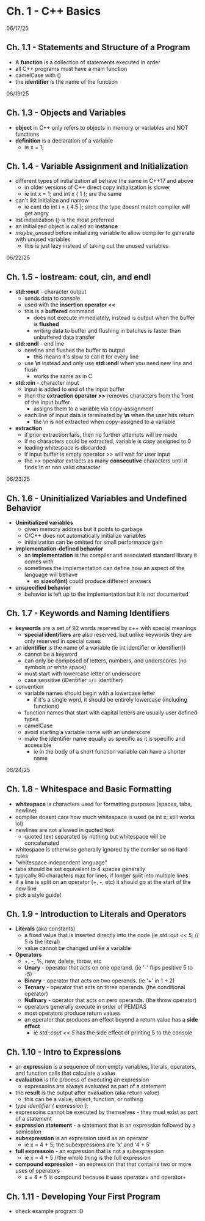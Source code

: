 # Ch. 1 - C++ Basics

06/17/25
## Ch. 1.1 - Statements and Structure of a Program
- A **function** is a collection of statements executed in order
- all C++ programs must have a main function
- camelCase with ()
- the **identifier** is the name of the function


06/19/25
## Ch. 1.3 - Objects and Variables
- **object** in C++ only refers to objects in memory or variables and NOT functions
- **definition** is a declaration of a variable
  - ie x = 1;


## Ch. 1.4 - Variable Assignment and Initialization
- different types of initialization all behave the same in C++17 and above
  - in older versions of C++ direct copy initialization is slower
  - ie int x = 1; and int x { 1 }; are the same
- can't list initialize and narrow
  - ie cant do int i = { 4.5 }; since the type doesnt match compiler will get angry
- list initialization {} is the most preferred
- an initialized object is called an **instance**
- *maybe_unused* before initializing variable to allow compiler to generate with unused variables
  - this is just lazy instead of taking out the unused variables


06/22/25
## Ch. 1.5 - iostream: cout, cin, and endl
- **std::cout** - character output
  - sends data to console
  - used with the **insertion operator <<**
  - this is a **buffered** command
    - does not execute immediately, instead is output when the buffer is **flushed**
    - writing data to buffer and flushing in batches is faster than unbuffered data transfer
- **std::endl** - end line
  - newline and flushes the buffer to output
    - this means it's slow to call it for every line
  - use **\n** instead and only use **std::endl** when you need new line and flush
    - works the same as in C
- **std::cin** - character input
  - input is added to end of the input buffer
  - then the **extraction operator >>** removes characters from the front of the input buffer
    - assigns them to a variable via copy-assignment
  - each line of input data is terminated by **\n** when the user hits return
    - the \n is not extracted when copy-assigned to a variable
- **extraction**
  - if prior extraction fails, then no further attempts will be made
  - if no characters could be extracted, variable is copy assigned to 0
  - leading whitespace is discarded
  - if input buffer is empty operator >> will wait for user input
  - the >> operator extracts as many **consecutive** characters until it finds \n or non valid character


06/23/25
## Ch. 1.6 - Uninitialized Variables and Undefined Behavior
- **Uninitialized variables**
  - given memory address but it points to garbage
  - C/C++ does not automatically initialize variables
  - initialization can be omitted for small performance gain
- **implementation-defined behavior**
  - an **implementation** is the compiler and associated standard library it comes with
  - sometimes the implementation can define how an aspect of the language will behave
    - ex **sizeof(int)** could produce different answers
- **unspecified behavior**
  - behavior is left up to the implementation but it is not documented


## Ch. 1.7 - Keywords and Naming Identifiers
- **keywords** are a set of 92 words reserved by c++ with special meanings
  - **special identifiers** are also reserved, but unlike keywords they are only reserved in special cases
- an **identifier** is the name of a variable (ie int identifier or identifier())
  - cannot be a keyword
  - can only be composed of letters, numbers, and underscores (no symbols or white space)
  - must start with lowercase letter or underscore
  - case sensitive (iDentifier =/= identifier)
- convention
  - variable names should begin with a lowercase letter
    - if it's a single word, it should be entirely lowercase (including functions)
  - function names that start with capital letters are usually user defined types
  - camelCase
  - avoid starting a variable name with an underscore
  - make the identifier name equally as specific as it is specific and accessible
    - ie in the body of a short function variable can have a shorter name


06/24/25
## Ch. 1.8 - Whitespace and Basic Formatting
- **whitespace** is characters used for formatting purposes (spaces, tabs, newline)
- compiler doesnt care how much whitespace is used (ie int     x; still works lol)
- newlines are not allowed in quoted text
  - quoted text separated by nothing but whitespace will be concatenated
- whitespace is otherwise generally ignored by the comiler so no hard rules
- "whitespace independent language"
- tabs should be set equivalent to 4 spaces generally
- typically 80 characters max for lines; if longer split into multiple lines
- if a line is split on an operator (+, -, etc) it should go at the start of the new line
- pick a style guide!


## Ch. 1.9 - Introduction to Literals and Operators
- **Literals** (aka constants)
  - a fixed value that is inserted directly into the code (ie *std::out << 5;* // 5 is the literal)
  - value cannot be changed unlike a variable
- **Operators**
  - +, -, %, new, delete, throw, etc
  - **Unary** - operator that acts on one operand. (ie '-' flips positive 5 to -5)
  - **Binary** - operator that acts on two operands. (ie '+' in 1 + 2)
  - **Ternary** - operator that acts on three operands. (the conditional operator)
  - **Nullnary** - operator that acts on zero operands. (the throw operator)
  - operators generally execute in order of PEMDAS
  - most operators produce return values
  - an operator that produces an effect beyond a return value has a **side effect**
    - ie *std::cout << 5* has the side effect of printing 5 to the console

## Ch. 1.10 - Intro to Expressions
- an **expression** is a sequence of non empty variables, literals, operators, and function calls
  that calculate a value
- **evaluation** is the process of executing an expression
  - expressoins are always evaluated as part of a statement
- the **result** is the output after evaluation (aka return value)
  - this can be a value, object, function, or nothing
- *type identifier { expression };*
- expressoins cannot be executed by themselves - they must exist as part of a statement
- **expression statement** - a statement that is an expression followed by a semicolon
- **subexpression** is an expression used as an operator
  - ie x = 4 + 5; the subexpressions are 'x' and '4 + 5'
- **full expressoin** - an expression that is not a subexpression
  - ie x = 4 + 5 //the whole thing is the full expression
- **compound expression** - an expression that that contains two or more uses of operators
  - x = 4 + 5 is compound because it uses operator= and operator+

## Ch. 1.11 - Developing Your First Program
- check example program :D
